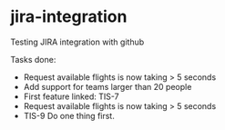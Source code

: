 # jira-integration
Testing JIRA integration with github

Tasks done:
* Request available flights is now taking > 5 seconds
* Add support for teams larger than 20 people
* First feature linked: TIS-7
* Request available flights is now taking > 5 seconds
* TIS-9 Do one thing first.